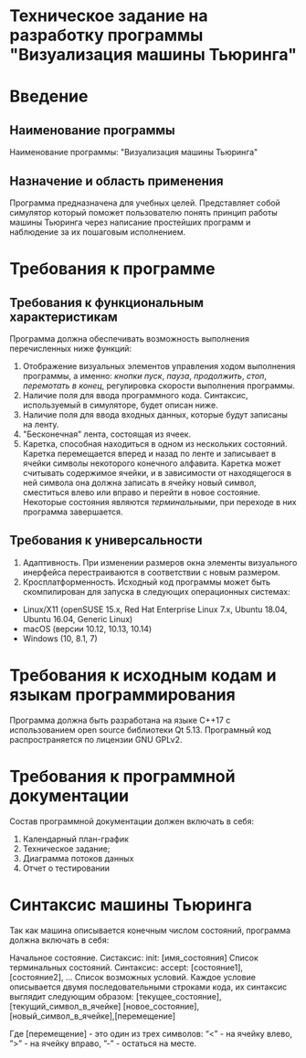 # Техническое задание на разработку программы "Визуализация машины Тьюринга"

# Введение

## Наименование программы
Наименование программы: "Визуализация машины Тьюринга"

## Назначение и область применения
Программа предназначена для учебных целей. Представляет собой симулятор который поможет пользователю понять принцип работы машины Тьюринга через написание простейших программ и наблюдение за их пошаговым исполнением.

# Требования к программе

## Требования к функциональным характеристикам

Программа должна обеспечивать возможность выполнения перечисленных ниже функций:

1. Отображение визуальных элементов управления ходом выполнения программы, а именно: *кнопки пуск*, *пауза*, *продолжить*, *стоп*, *перемотать в конец*, регулировка скорости выполнения программы.
2. Наличие поля для ввода программного кода. Синтаксис, используемый в симуляторе, будет описан ниже.
3. Наличие поля для ввода входных данных, которые будут записаны на ленту.
4. "Бесконечная" лента, состоящая из ячеек.
5. Каретка, способная находиться в одном из нескольких состояний. Каретка перемещается вперед и назад по ленте и записывает в ячейки символы некоторого конечного алфавита. Каретка может считывать содержимое ячейки, и в зависимости от находящегося в ней символа она должна записать в ячейку новый символ, сместиться влево или вправо и перейти в новое состояние. Некоторые состояния являются *терминальными*, при переходе в них программа завершается.

## Требования к универсальности

1. Адаптивность. При изменении размеров окна элементы визуального инерфейса перестраиваются в соответствии с новым размером.
2. Кросплатформенность. Исходный код программы может быть скомпилирован для запуска в следующих операционных системах: 
- Linux/X11 (openSUSE 15.x, Red Hat Enterprise Linux 7.x, Ubuntu 18.04, Ubuntu 16.04, Generic Linux)
- macOS (версии 10.12, 10.13, 10.14)
- Windows (10, 8.1, 7)

# Требования к исходным кодам и языкам программирования

Программа должна быть разработана на языке C++17 с использованием open source библиотеки Qt 5.13. Програмный код распространяется по лицензии GNU GPLv2.

# Требования к программной документации

Состав программной документации должен включать в себя:
1. Календарный план-график
2. Техническое задание;
3. Диаграмма потоков данных
4. Отчет о тестировании

# Синтаксис машины Тьюринга

Так как машина описывается конечным числом состояний, программа должна включать в себя:

Начальное состояние. Систаксис: init: [имя_состояния]
Список терминальных состояний. 
Синтаксис: accept: [состояние1], [состояние2], …
Список возможных условий. Каждое условие описывается двумя последовательными строками кода, их синтаксис выглядит следующим образом:
[текущее_состояние],[текущий_символ_в_ячейке]
[новое_состояние],[новый_символ_в_ячейке],[перемещение]

Где [перемещение] - это один из трех символов: “<” - на ячейку влево, ”>” - на ячейку вправо, ”-” - остаться на месте.



